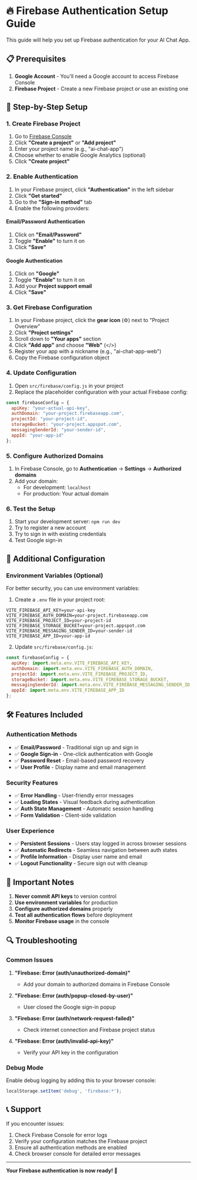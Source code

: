 # 🔥 Firebase Authentication Setup Guide

This guide will help you set up Firebase authentication for your AI Chat App.

## 📋 Prerequisites

1. **Google Account** - You'll need a Google account to access Firebase Console
2. **Firebase Project** - Create a new Firebase project or use an existing one

## 🚀 Step-by-Step Setup

### 1. Create Firebase Project

1. Go to [Firebase Console](https://console.firebase.google.com/)
2. Click **"Create a project"** or **"Add project"**
3. Enter your project name (e.g., "ai-chat-app")
4. Choose whether to enable Google Analytics (optional)
5. Click **"Create project"**

### 2. Enable Authentication

1. In your Firebase project, click **"Authentication"** in the left sidebar
2. Click **"Get started"**
3. Go to the **"Sign-in method"** tab
4. Enable the following providers:

#### Email/Password Authentication
1. Click on **"Email/Password"**
2. Toggle **"Enable"** to turn it on
3. Click **"Save"**

#### Google Authentication
1. Click on **"Google"**
2. Toggle **"Enable"** to turn it on
3. Add your **Project support email**
4. Click **"Save"**

### 3. Get Firebase Configuration

1. In your Firebase project, click the **gear icon** (⚙️) next to "Project Overview"
2. Click **"Project settings"**
3. Scroll down to **"Your apps"** section
4. Click **"Add app"** and choose **"Web"** (</>)
5. Register your app with a nickname (e.g., "ai-chat-app-web")
6. Copy the Firebase configuration object

### 4. Update Configuration

1. Open `src/firebase/config.js` in your project
2. Replace the placeholder configuration with your actual Firebase config:

```javascript
const firebaseConfig = {
  apiKey: "your-actual-api-key",
  authDomain: "your-project.firebaseapp.com",
  projectId: "your-project-id",
  storageBucket: "your-project.appspot.com",
  messagingSenderId: "your-sender-id",
  appId: "your-app-id"
};
```

### 5. Configure Authorized Domains

1. In Firebase Console, go to **Authentication** → **Settings** → **Authorized domains**
2. Add your domain:
   - For development: `localhost`
   - For production: Your actual domain

### 6. Test the Setup

1. Start your development server: `npm run dev`
2. Try to register a new account
3. Try to sign in with existing credentials
4. Test Google sign-in

## 🔧 Additional Configuration

### Environment Variables (Optional)

For better security, you can use environment variables:

1. Create a `.env` file in your project root:
```env
VITE_FIREBASE_API_KEY=your-api-key
VITE_FIREBASE_AUTH_DOMAIN=your-project.firebaseapp.com
VITE_FIREBASE_PROJECT_ID=your-project-id
VITE_FIREBASE_STORAGE_BUCKET=your-project.appspot.com
VITE_FIREBASE_MESSAGING_SENDER_ID=your-sender-id
VITE_FIREBASE_APP_ID=your-app-id
```

2. Update `src/firebase/config.js`:
```javascript
const firebaseConfig = {
  apiKey: import.meta.env.VITE_FIREBASE_API_KEY,
  authDomain: import.meta.env.VITE_FIREBASE_AUTH_DOMAIN,
  projectId: import.meta.env.VITE_FIREBASE_PROJECT_ID,
  storageBucket: import.meta.env.VITE_FIREBASE_STORAGE_BUCKET,
  messagingSenderId: import.meta.env.VITE_FIREBASE_MESSAGING_SENDER_ID,
  appId: import.meta.env.VITE_FIREBASE_APP_ID
};
```

## 🛠️ Features Included

### Authentication Methods
- ✅ **Email/Password** - Traditional sign up and sign in
- ✅ **Google Sign-in** - One-click authentication with Google
- ✅ **Password Reset** - Email-based password recovery
- ✅ **User Profile** - Display name and email management

### Security Features
- ✅ **Error Handling** - User-friendly error messages
- ✅ **Loading States** - Visual feedback during authentication
- ✅ **Auth State Management** - Automatic session handling
- ✅ **Form Validation** - Client-side validation

### User Experience
- ✅ **Persistent Sessions** - Users stay logged in across browser sessions
- ✅ **Automatic Redirects** - Seamless navigation between auth states
- ✅ **Profile Information** - Display user name and email
- ✅ **Logout Functionality** - Secure sign out with cleanup

## 🚨 Important Notes

1. **Never commit API keys** to version control
2. **Use environment variables** for production
3. **Configure authorized domains** properly
4. **Test all authentication flows** before deployment
5. **Monitor Firebase usage** in the console

## 🔍 Troubleshooting

### Common Issues

1. **"Firebase: Error (auth/unauthorized-domain)"**
   - Add your domain to authorized domains in Firebase Console

2. **"Firebase: Error (auth/popup-closed-by-user)"**
   - User closed the Google sign-in popup

3. **"Firebase: Error (auth/network-request-failed)"**
   - Check internet connection and Firebase project status

4. **"Firebase: Error (auth/invalid-api-key)"**
   - Verify your API key in the configuration

### Debug Mode

Enable debug logging by adding this to your browser console:
```javascript
localStorage.setItem('debug', 'firebase:*');
```

## 📞 Support

If you encounter issues:
1. Check Firebase Console for error logs
2. Verify your configuration matches the Firebase project
3. Ensure all authentication methods are enabled
4. Check browser console for detailed error messages

---

**Your Firebase authentication is now ready! 🎉**
